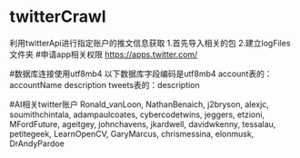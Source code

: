 # twitterCrawl
利用twitterApi进行指定账户的推文信息获取
1.首先导入相关的包
2.建立logFiles文件夹
#申请app相关权限
https://apps.twitter.com/

#数据库连接使用utf8mb4
以下数据库字段编码是utf8mb4
account表的：accountName description
tweets表的：description

#AI相关twitter账户
Ronald_vanLoon, 
NathanBenaich, j2bryson, alexjc, soumithchintala, adampaulcoates,
cybercodetwins, jeggers, etzioni, MFordFuture, ageitgey,
johnchavens, jkardwell, davidwkenny, tessalau, petitegeek, 
LearnOpenCV, GaryMarcus, chrismessina, elonmusk, DrAndyPardoe

